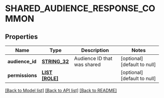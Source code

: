 # SHARED_AUDIENCE_RESPONSE_COMMON

## Properties
Name | Type | Description | Notes
------------ | ------------- | ------------- | -------------
**audience_id** | [**STRING_32**](STRING_32.md) | Audience ID that was shared | [optional] [default to null]
**permissions** | [**LIST [ROLE]**](Role.md) |  | [optional] [default to null]

[[Back to Model list]](../README.md#documentation-for-models) [[Back to API list]](../README.md#documentation-for-api-endpoints) [[Back to README]](../README.md)


